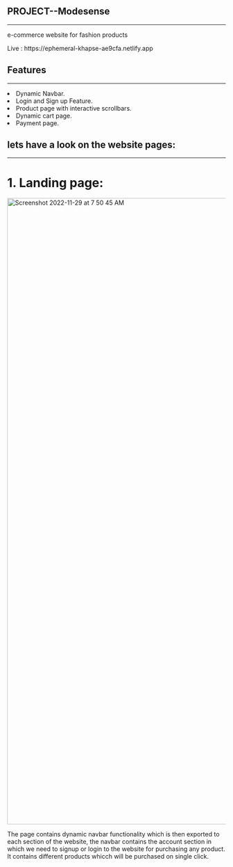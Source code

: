 <!-- # likeable-creature-964

### This is my Web-101 project. <br/>
I was given the website [modesense.com](https://modesense.com/) to create.

Please find link to my [creation](https://harmonious-salmiakki-87d6d6.netlify.app/)

I have used all my learning like
- Use of localstorage to store and use data.
- Use of DOM
- higher order functions
- [Bootstrap Modal](https://getbootstrap.com/docs/5.0/components/modal/)
- JQuery for Sliding UP/Down Effect and loading Header on page load
- Multi-Image slider with left to right effect.
- Media Query for making website responsive -->

<h2>  PROJECT--Modesense </h2>
<hr/>
<p>e-commerce website for fashion products </p>
Live : https://ephemeral-khapse-ae9cfa.netlify.app
<h2> Features </h2>
<hr/>
<li>Dynamic Navbar.</li>

<li>Login and Sign up Feature.</li>
<li>Product page with interactive scrollbars.</li>
<li>Dynamic cart page.</li>
<li>Payment page.</li>

<h2>lets have a look on the website pages:</h2>
<hr/>
<h1> 1. Landing page: </h1>
<img width="1440" alt="Screenshot 2022-11-29 at 7 50 45 AM" src="https://user-images.githubusercontent.com/110046267/204426253-7218072d-c804-4b0d-8a02-a971e38840ed.png">
<p>The page contains dynamic navbar functionality which is then exported to each section of the website, the navbar contains the account section in which we need to signup or login to the website for purchasing any product. It contains different products whicch will be purchased on single click.</p>


